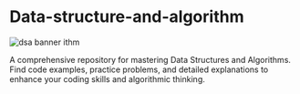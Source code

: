 # Data-structure-and-algorithm
![dsa banner](https://github.com/Buha-hepin/Data-structure-and-algorithm/assets/157839340/d0b9c3c9-5bbf-46ad-945a-91f3d8e9c0a5)
ithm




A comprehensive repository for mastering Data Structures and Algorithms. Find code examples, practice problems, and detailed explanations to enhance your coding skills and algorithmic thinking.
